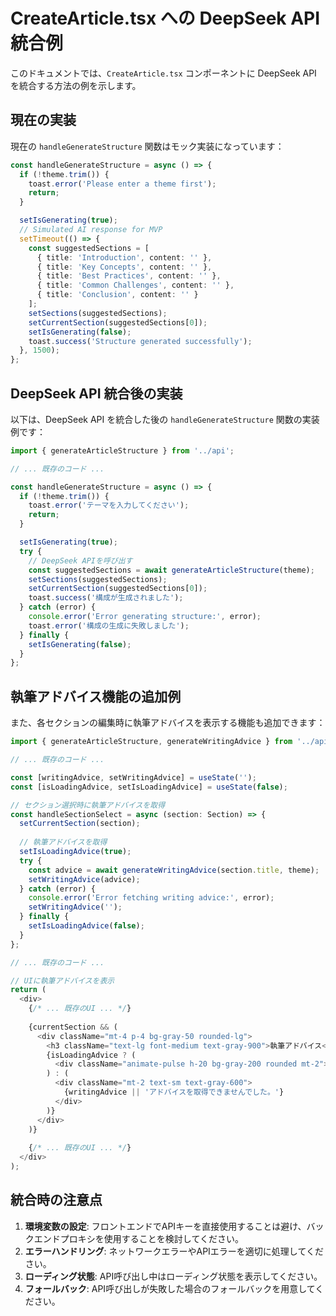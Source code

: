# CreateArticle.tsx への DeepSeek API 統合例

このドキュメントでは、`CreateArticle.tsx` コンポーネントに DeepSeek API を統合する方法の例を示します。

## 現在の実装

現在の `handleGenerateStructure` 関数はモック実装になっています：

```typescript
const handleGenerateStructure = async () => {
  if (!theme.trim()) {
    toast.error('Please enter a theme first');
    return;
  }

  setIsGenerating(true);
  // Simulated AI response for MVP
  setTimeout(() => {
    const suggestedSections = [
      { title: 'Introduction', content: '' },
      { title: 'Key Concepts', content: '' },
      { title: 'Best Practices', content: '' },
      { title: 'Common Challenges', content: '' },
      { title: 'Conclusion', content: '' }
    ];
    setSections(suggestedSections);
    setCurrentSection(suggestedSections[0]);
    setIsGenerating(false);
    toast.success('Structure generated successfully');
  }, 1500);
};
```

## DeepSeek API 統合後の実装

以下は、DeepSeek API を統合した後の `handleGenerateStructure` 関数の実装例です：

```typescript
import { generateArticleStructure } from '../api';

// ... 既存のコード ...

const handleGenerateStructure = async () => {
  if (!theme.trim()) {
    toast.error('テーマを入力してください');
    return;
  }

  setIsGenerating(true);
  try {
    // DeepSeek APIを呼び出す
    const suggestedSections = await generateArticleStructure(theme);
    setSections(suggestedSections);
    setCurrentSection(suggestedSections[0]);
    toast.success('構成が生成されました');
  } catch (error) {
    console.error('Error generating structure:', error);
    toast.error('構成の生成に失敗しました');
  } finally {
    setIsGenerating(false);
  }
};
```

## 執筆アドバイス機能の追加例

また、各セクションの編集時に執筆アドバイスを表示する機能も追加できます：

```typescript
import { generateArticleStructure, generateWritingAdvice } from '../api';

// ... 既存のコード ...

const [writingAdvice, setWritingAdvice] = useState('');
const [isLoadingAdvice, setIsLoadingAdvice] = useState(false);

// セクション選択時に執筆アドバイスを取得
const handleSectionSelect = async (section: Section) => {
  setCurrentSection(section);
  
  // 執筆アドバイスを取得
  setIsLoadingAdvice(true);
  try {
    const advice = await generateWritingAdvice(section.title, theme);
    setWritingAdvice(advice);
  } catch (error) {
    console.error('Error fetching writing advice:', error);
    setWritingAdvice('');
  } finally {
    setIsLoadingAdvice(false);
  }
};

// ... 既存のコード ...

// UIに執筆アドバイスを表示
return (
  <div>
    {/* ... 既存のUI ... */}
    
    {currentSection && (
      <div className="mt-4 p-4 bg-gray-50 rounded-lg">
        <h3 className="text-lg font-medium text-gray-900">執筆アドバイス</h3>
        {isLoadingAdvice ? (
          <div className="animate-pulse h-20 bg-gray-200 rounded mt-2"></div>
        ) : (
          <div className="mt-2 text-sm text-gray-600">
            {writingAdvice || 'アドバイスを取得できませんでした。'}
          </div>
        )}
      </div>
    )}
    
    {/* ... 既存のUI ... */}
  </div>
);
```

## 統合時の注意点

1. **環境変数の設定**: フロントエンドでAPIキーを直接使用することは避け、バックエンドプロキシを使用することを検討してください。
2. **エラーハンドリング**: ネットワークエラーやAPIエラーを適切に処理してください。
3. **ローディング状態**: API呼び出し中はローディング状態を表示してください。
4. **フォールバック**: API呼び出しが失敗した場合のフォールバックを用意してください。 